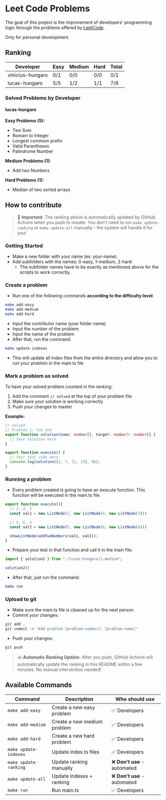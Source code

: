 # Leet Code Problems
The goal of this project is the improvement of developers' programming logic through the problems offered by [LeetCode](https://leetcode.com/problemset/).

Only for personal development.

## Ranking

| Developer | Easy | Medium | Hard | Total |
|-----------|------|--------|------|-------|
| vinicius-hungaro | 0/1 | 0/0 | 0/0 | 0/1 |
| lucas-hungaro | 5/5 | 1/2 | 1/1 | 7/8 |

### Solved Problems by Developer

#### lucas-hungaro

**Easy Problems (5):**
- Two Sum
- Romam to Integer
- Longest commom prefix
- Valid Parantheses
- Palindrome Number

**Medium Problems (1):**
- Add two Numbers

**Hard Problems (1):**
- Median of two sorted arrays

## How to contribute

> 🤖 **Important**: The ranking above is automatically updated by GitHub Actions when you push to master. You don't need to run `make update-ranking` or `make update-all` manually - the system will handle it for you!

### Getting Started
- Make a new folder with your name (ex: your-name).
- Add subfolders with the names: 0-easy, 1-medium, 2-hard.
  - The subfolder names have to be exactly as mentioned above for the scripts to work correctly.

### Create a problem
- Run one of the following commands **according to the difficulty level**:
```bash 
make add-easy
make add-medium
make add-hard
```
- Input the contributor name (your folder name)
- Input the number of the problem
- Input the name of the problem
- After that, run the command:
```bash
make update-indexes
```
- This will update all index files from the entire directory and allow you to run your problem in the main.ts file

### Mark a problem as solved
To have your solved problem counted in the ranking:
1. Add the comment `// solved` at the top of your problem file
2. Make sure your solution is working correctly
3. Push your changes to master

**Example:**
```ts
// solved
// Problem 1: Two Sum
export function solution(nums: number[], target: number): number[] {
  // Your solution here
}

export function execute() {
  // Your test code here
  console.log(solution([2, 7, 11, 15], 9));
}
```

### Running a problem
- Every problem created is going to have an execute function. This function will be executed in the main.ts file.
```ts
export function execute(){
  // 2, 4, 3
  const val1 = new ListNode(2, new ListNode(4, new ListNode(3)))

  // 5, 6, 4
  const val2 = new ListNode(5, new ListNode(6, new ListNode(4)))

  showListNode(addTwoNumbers(val1, val2));
}
```
- Prepare your test in that function and call it in the main file:
```ts
import { solution2 } from "./lucas-hungaro/1-medium";

solution2()
```

- After that, just run the command:
```bash
make run
```

### Upload to git
- Make sure the main.ts file is cleaned up for the next person.
- Commit your changes:
```bash
git add .
git commit -m "Add problem [problem-number]: [problem-name]"
```
- Push your changes:
```bash
git push
```

> 📊 **Automatic Ranking Update**: After you push, GitHub Actions will automatically update the ranking in this README within a few minutes. No manual intervention needed!

## Available Commands

| Command | Description | Who should use |
|---------|-------------|----------------|
| `make add-easy` | Create a new easy problem | ✅ Developers |
| `make add-medium` | Create a new medium problem | ✅ Developers |
| `make add-hard` | Create a new hard problem | ✅ Developers |
| `make update-indexes` | Update index.ts files | ✅ Developers |
| `make update-ranking` | Update ranking manually | ❌ **Don't use** - automated |
| `make update-all` | Update indexes + ranking | ❌ **Don't use** - automated |
| `make run` | Run main.ts | ✅ Developers |

